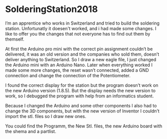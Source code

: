 # SolderingStation2018

I’m an apprentice who works in Switzerland and tried to build the soldering station. 
Unfortunatly it doesen't worked, and i had made some changes. 
I like to offer you the changes that not everyone has to find out them by themself. 

At first the Arduino pro mini with the correct pin assignment couldn’t be delivered, it
was an old version and the companies who sold them, doesn’t deliver anything to
Switzerland. So I draw a new eagle file, I just changed the Arduino mini with
an Arduino Nano. Later when everything worked I made some more changes, the
reset wasn’t connected, added a GND connection and change the connection of the
Potentiometer. 

I found the correct display for the station but the program doesn’t work on the new Arduino
version (1.8.5). But the display needs the new version to work, so I debugged
the program with help from an informatics student. 

Because I changed the Arduino and some other components I also had to change the 3D
components, but with the new version of Inventor I couldn’t import the stl.
files so I draw new ones. 

You could find the Programm, the New Stl. files, the new Arduino board with the shema and a partlist.  


